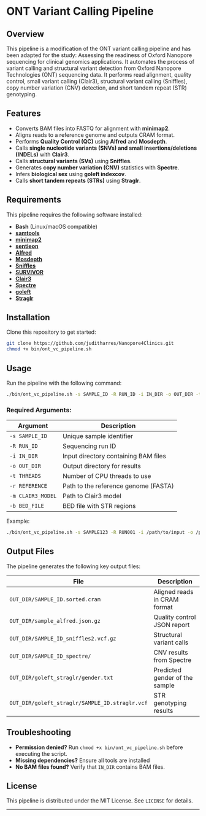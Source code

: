 # ONT Variant Calling Pipeline

## Overview

This pipeline is a modification of the ONT variant calling pipeline and has been adapted for the study: Assessing the readiness of Oxford Nanopore sequencing for clinical genomics applications. It automates the process of variant calling and structural variant detection from Oxford Nanopore Technologies (ONT) sequencing data. It performs read alignment, quality control, small variant calling (Clair3), structural variant calling (Sniffles), copy number variation (CNV) detection, and short tandem repeat (STR) genotyping.

## Features

- Converts BAM files into FASTQ for alignment with **minimap2**.
- Aligns reads to a reference genome and outputs CRAM format.
- Performs **Quality Control (QC)** using **Alfred** and **Mosdepth**.
- Calls **single nucleotide variants (SNVs) and small insertions/deletions (INDELs)** with **Clair3**.
- Calls **structural variants (SVs)** using **Sniffles**.
- Generates **copy number variation (CNV)** statistics with **Spectre**.
- Infers **biological sex** using **goleft indexcov**.
- Calls **short tandem repeats (STRs)** using **Straglr**.

## Requirements
This pipeline requires the following software installed:
- **Bash** (Linux/macOS compatible)
- [**samtools**](http://www.htslib.org/)
- [**minimap2**](https://github.com/lh3/minimap2)
- [**sentieon**](https://www.sentieon.com/)
- [**Alfred**](https://github.com/tobiasrausch/alfred)
- [**Mosdepth**](https://github.com/brentp/mosdepth)
- [**Sniffles**](https://github.com/fritzsedlazeck/Sniffles)
- [**SURVIVOR**](https://github.com/fritzsedlazeck/SURVIVOR)
- [**Clair3**](https://github.com/HKU-BAL/Clair3)
- [**Spectre**](https://github.com/fritzsedlazeck/Spectre)
- [**goleft**](https://github.com/brentp/goleft)
- [**Straglr**](https://github.com/abishpi/straglr)


## Installation
Clone this repository to get started:
```bash
git clone https://github.com/juditharres/Nanopore4Clinics.git
chmod +x bin/ont_vc_pipeline.sh
```

## Usage
Run the pipeline with the following command:
```bash
./bin/ont_vc_pipeline.sh -s SAMPLE_ID -R RUN_ID -i IN_DIR -o OUT_DIR -t THREADS -r REFERENCE -m CLAIR3_MODEL -b BED_FILE
```

### Required Arguments:
| Argument | Description |
|----------|-------------|
| `-s SAMPLE_ID` | Unique sample identifier |
| `-R RUN_ID` | Sequencing run ID |
| `-i IN_DIR` | Input directory containing BAM files |
| `-o OUT_DIR` | Output directory for results |
| `-t THREADS` | Number of CPU threads to use |
| `-r REFERENCE` | Path to the reference genome (FASTA) |
| `-m CLAIR3_MODEL` | Path to Clair3 model |
| `-b BED_FILE` | BED file with STR regions |

Example:
```bash
./bin/ont_vc_pipeline.sh -s SAMPLE123 -R RUN001 -i /path/to/input -o /path/to/output -t 16   -r /path/to/reference.fasta -m /path/to/clair3_model -b /path/to/regions.bed
```

## Output Files
The pipeline generates the following key output files:

| File | Description |
|-------------------------------|--------------------------------|
| `OUT_DIR/SAMPLE_ID.sorted.cram` | Aligned reads in CRAM format |
| `OUT_DIR/sample_alfred.json.gz` | Quality control JSON report |
| `OUT_DIR/SAMPLE_ID_sniffles2.vcf.gz` | Structural variant calls |
| `OUT_DIR/SAMPLE_ID_spectre/` | CNV results from Spectre |
| `OUT_DIR/goleft_straglr/gender.txt` | Predicted gender of the sample |
| `OUT_DIR/goleft_straglr/SAMPLE_ID.straglr.vcf` | STR genotyping results |

## Troubleshooting
- **Permission denied?** Run `chmod +x bin/ont_vc_pipeline.sh` before executing the script.
- **Missing dependencies?** Ensure all tools are installed
- **No BAM files found?** Verify that `IN_DIR` contains BAM files.

## License
This pipeline is distributed under the MIT License. See `LICENSE` for details.

---
